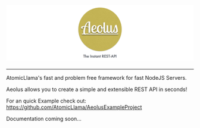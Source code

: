 ![alt text](https://github.com/AtomicLlama/Aeolus/blob/master/aeolusgit.png "Logo Title Text 1")
---
---

AtomicLlama's fast and problem free framework for fast NodeJS Servers.

Aeolus allows you to create a simple and extensible REST API in seconds!

For an quick Example check out: https://github.com/AtomicLlama/AeolusExampleProject

Documentation coming soon...
